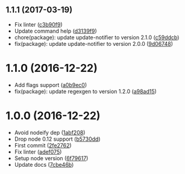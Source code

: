 <a name="1.1.1"></a>
## 1.1.1 (2017-03-19)

* Fix linter ([c3b90f9](https://github.com/kikobeats/regexgen-cli/commit/c3b90f9))
* Update command help ([d3139f9](https://github.com/kikobeats/regexgen-cli/commit/d3139f9))
* chore(package): update update-notifier to version 2.1.0 ([c59ddcb](https://github.com/kikobeats/regexgen-cli/commit/c59ddcb))
* fix(package): update update-notifier to version 2.0.0 ([9d06748](https://github.com/kikobeats/regexgen-cli/commit/9d06748))



<a name="1.1.0"></a>
# 1.1.0 (2016-12-22)

* Add flags support ([a0b9ec0](https://github.com/kikobeats/regexgen-cli/commit/a0b9ec0))
* fix(package): update regexgen to version 1.2.0 ([a98ad15](https://github.com/kikobeats/regexgen-cli/commit/a98ad15))



<a name="1.0.0"></a>
# 1.0.0 (2016-12-22)

* Avoid nodeify dep ([1abf208](https://github.com/kikobeats/regexgen-cli/commit/1abf208))
* Drop node 0.12 support ([b5730dd](https://github.com/kikobeats/regexgen-cli/commit/b5730dd))
* First commit ([2fe2762](https://github.com/kikobeats/regexgen-cli/commit/2fe2762))
* Fix linter ([adef075](https://github.com/kikobeats/regexgen-cli/commit/adef075))
* Setup node version ([6f79617](https://github.com/kikobeats/regexgen-cli/commit/6f79617))
* Update docs ([7cbe46b](https://github.com/kikobeats/regexgen-cli/commit/7cbe46b))



